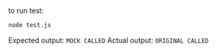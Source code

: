 to run test:

```bash
node test.js
```

Expected output: `MOCK CALLED`
Actual output: `ORIGINAL CALLED`
